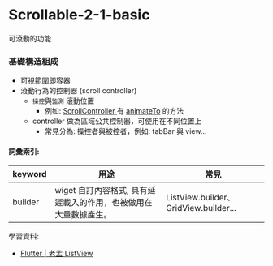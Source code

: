 # Scrollable-2-1-basic

可滾動的功能

### 基礎構造組成

* 可視範圍即容器
* 滾動行為的控制器 (scroll controller)
  *  `操控`與`監測` 滾動位置
     *  例如: [ScrollController ](https://api.flutter.dev/flutter/widgets/ScrollController-class.html) 有 [animateTo](https://api.flutter.dev/flutter/widgets/ScrollController/animateTo.html) 的方法
  *  controller 做為區域公共控制器，可使用在不同位置上
     *  常見分為: 操控者與被控者，例如: tabBar 與 view...


#### 詞彙索引:
| keyword | 用途                                   | 常見                                   |
|---------|--------------------------------------|--------------------------------------|
| builder | wiget 自訂內容格式, 具有延遲載入的作用，也被做用在大量數據產生。 | ListView.builder、GridView.builder... |



學習資料:
- [Flutter | 老孟 ListView](http://laomengit.com/guide/widgets/ListView.html)
